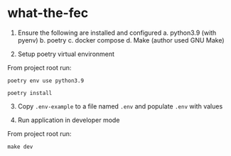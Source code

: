 # what-the-fec


1. Ensure the following are installed and configured
    a. python3.9 (with pyenv)
    b. poetry
    c. docker compose
    d. Make (author used GNU Make)


2. Setup poetry virtual environment

From project root run:

```
poetry env use python3.9

poetry install
```


3. Copy `.env-example` to a file named `.env` and populate `.env` with values


4. Run application in developer mode

From project root run:

```
make dev
```
